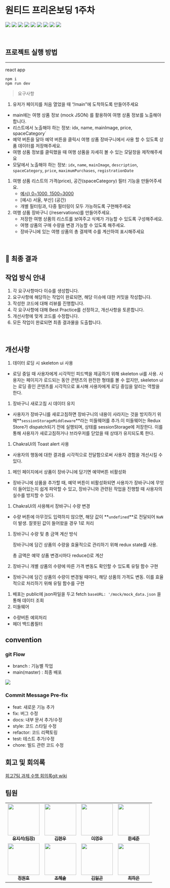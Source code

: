 # 원티드 프리온보딩 1주차

<img src="https://img.shields.io/badge/-TypeScript-007ACC?style=flat-square&logo=typescript&logoColor=white"/> <img src="https://img.shields.io/badge/React-61DAFB?style=flat-square&logo=React&logoColor=white"/>
<img src="https://img.shields.io/badge/-Vite-646CFF?style=flat-square&logo=vite&logoColor=white"/>
<img src="https://img.shields.io/badge/-Chakra_UI-319795?style=flat-square&logo=chakraui&logoColor=white"/>
<img src="https://img.shields.io/badge/-Emotion-DB7093?style=flat-square&logo=emotion&logoColor=white"/>
<img src="https://img.shields.io/badge/Axios-5A29E4?style=flat-square&logo=Axios&logoColor=white"/>
 <img src="https://img.shields.io/badge/React Router-CA4245?style=flat-square&logo=React Router&logoColor=white">
<img src="https://img.shields.io/badge/-Redux_Toolkit-764ABC?style=flat-square&logo=redux&logoColor=white"/>
<img src="https://img.shields.io/badge/-React_Query-ff2660?style=flat-square&logo=react&logoColor=white"/>

</br>

## 프로젝트 실행 방법

---

react app

```
npm i
npm run dev
```

> 요구사항
> 
1. 유저가 페이지를 처음 열었을 때 “/main”에 도착하도록 만들어주세요
- main에는 여행 상품 정보 (mock JSON) 를 활용하여 여행 상품 정보를 노출해야합니다.
- 리스트에서 노출해야 하는 정보: idx, name, mainImage, price, spaceCategory`
- 예약 버튼을 달아 예약 버튼을 클릭시 여행 상품 장바구니에서 사용 할 수 있도록 상품 데이터를 저장해주세요.
- 여행 상품 정보를 클릭했을 때 여행 상품을 자세히 볼 수 있는 모달창을 제작해주세요
- 모달에서 노출해야 하는 정보: `idx`, `name`, `mainImage`, `description`, `spaceCategory`, `price`, `maximumPurchases`, `registrationDate`
1. 여행 상품 리스트의 가격(price), 공간(spaceCategory) 필터 기능을 만들어주세요.
    - [예시) 0~1000, 1500~3000](notion://www.notion.so/%EA%B0%80%EA%B2%A9)
    - [예시) 서울, 부산] (공간)
    - 개별 필터링과, 다중 필터링이 모두 가능하도록 구현해주세요
2. 여행 상품 장바구니 (/reservations)를 만들어주세요.
    - 저장한 여행 상품의 리스트를 보여주고 삭제가 가능할 수 있도록 구성해주세요.
    - 여행 상품의 구매 수량을 변경 가능할 수 있도록 해주세요.
    - 장바구니에 있는 여행 상품의 총 결제액 수를 계산하여 표시해주세요

<br/>

## 🌟 최종 결과



## **작업 방식 안내**

1. 각 요구사항마다 이슈를 생성합니다.
2. 요구사항에 해당하는 작업이 완료되면, 해당 이슈에 대한 커밋을 작성합니다.
3. 작성한 코드에 대해 리뷰를 진행합니다.
4. 각 요구사항에 대해 Best Practice를 선정하고, 개선사항을 토론합니다.
5. 개선사항에 맞게 코드를 수정합니다.
6. 모든 작업이 완료되면 최종 결과물을 도출합니다.

<br/>

## 개선사항

1. 데이터 로딩 시 skeleton ui 사용
- 로딩 중일 때 사용자에게 시각적인 피드백을 제공하기 위해 skeleton ui를 사용. 사용자는 페이지가 로드되는 동안 콘텐츠의 완전한 형태를 볼 수 없지만, skeleton ui는 로딩 중인 콘텐츠를 시각적으로 표시해 사용자에게 로딩 중임을 알리는 역할을 한다.
1. 장바구니 새로고침 시 데이터 유지
- 사용자가 장바구니를 새로고침하면 장바구니의 내용이 사라지는 것을 방지하기 위해**`sessionStorageMiddleware`**라는 미들웨어를 추가.이 미들웨어는 Redux Store가 dispatch되기 전에 실행되며, 상태를 sessionStorage에 저장한다. 이를 통해 사용자가 새로고침하거나 브라우저를 닫았을 때 상태가 유지되도록 한다.
1. ChakraUi의 Toast alert 사용
- 사용자의 행동에 대한 결과를 시각적으로 전달함으로써 사용자 경험을 개선시킬 수 있다.
1. 메인 페이지에서 상품이 장바구니에 담기면 예약버튼 비활성화
- 장바구니에 상품을 추가할 때, 예약 버튼이 비활성화되면 사용자가 장바구니에 무엇이 들어있는지 쉽게 파악할 수 있고, 장바구니와 관련된 작업을 진행할 때 사용자의 실수를 방지할 수 있다.
1. ChakraUi의 <NumberInput/> 사용해서 장바구니 수량 변경
- 수량 버튼에 아무것도 입력하지 않으면, 해당 값이 **`undefined`**로 전달되어 `NaN`이 발생. 잘못된 값이 들어왔을 경우 1로 처리
1. 장바구니 수량 및 총 금액 계산 방식
    
    장바구니에 담긴 상품의 수량을 효율적으로 관리하기 위해 redux state를 사용. 
    
    총 금액은 예약 상품 변경시마다 reduce()로 계산
    
2. 장바구니 개별 상품의 수량에 따른 가격 변동도 확인할 수 있도록 유틸 함수 구현
- 장바구니에 담긴 상품의 수량이 변경될 때마다, 해당 상품의 가격도 변동. 이를 효율적으로 처리하기 위해 유틸 함수를 구현
1. 배포는  public에 json파일을 두고 fetch  `baseURL: '/mock/mock_data.json` 을 통해 데이터 조회
2. 미들웨어
- 수량버튼 예외처리
- 헤더 백드롭필터

## convention

### **git Flow**

- branch : 기능별 작업
- main(master) : 최종 배포
<img src="[https://user-images.githubusercontent.com/80516736/221170041-8b7d3762-1152-4407-a600-d9fe1e87e08d.png](https://user-images.githubusercontent.com/80516736/221170041-8b7d3762-1152-4407-a600-d9fe1e87e08d.png)">

### **Commit Message Pre-fix**

- feat: 새로운 기능 추가
- fix: 버그 수정
- docs: 내부 문서 추가/수정
- style: 코드 스타일 수정
- refactor: 코드 리팩토링
- test: 테스트 추가/수정
- chore: 빌드 관련 코드 수정

## 회고 및 회의록

[회고](https://www.notion.so/1-070861fff8d444b1ae9639b392c16314)[7팀 과제 수행 회의록](https://www.notion.so/cfbf7c8530ab43f29695dcac5923fd1c)[git wiki](https://github.com/wanted-pre-7/wanted-pre-onboarding-frontend/wiki)

## 팀원

<table>
<tbody>
<tr>
<td align="center"><a href="[https://github.com/yujiseok](https://github.com/yujiseok)"><img src="[https://avatars.githubusercontent.com/u/83855636?v=4](https://avatars.githubusercontent.com/u/83855636?v=4)" width="100px;" alt=""/><br /><sub><b>유지석(팀장)</b></sub></a><br /></td>
<td align="center"><a href="[https://github.com/kimhw7](https://github.com/kimhw7)"><img src="[https://avatars.githubusercontent.com/u/100066239?v=4](https://avatars.githubusercontent.com/u/100066239?v=4)" width="100px;" alt=""/><br /><sub><b>김현우</b></sub></a><br /></td>
<td align="center"><a href="[https://github.com/Everylisy](https://github.com/Everylisy)"><img src="[https://avatars.githubusercontent.com/u/60170829?v=4](https://avatars.githubusercontent.com/u/60170829?v=4)" width="100px;" alt=""/><br /><sub><b>이영우</b></sub></a><br /></td>
<td align="center"><a href="[https://github.com/hansejun](https://github.com/hansejun)"><img src="[https://avatars.githubusercontent.com/u/86880916?v=4](https://avatars.githubusercontent.com/u/86880916?v=4)" width="100px;" alt=""/><br /><sub><b>한세준</b></sub></a><br /></td>
<tr/>
<td align="center"><a href="[https://github.com/cwonho](https://github.com/cwonho)"><img src="[https://avatars.githubusercontent.com/u/104820973?v=4](https://avatars.githubusercontent.com/u/104820973?v=4)" width="100px;" alt=""/><br /><sub><b>정원호</b></sub></a><br /></td>
<td align="center"><a href="[https://github.com/sol-pine](https://github.com/sol-pine)"><img src="[https://avatars.githubusercontent.com/u/105091138?v=4](https://avatars.githubusercontent.com/u/105091138?v=4)" width="100px;" alt=""/><br /><sub><b>조해솔</b></sub></a><br /></td>
<td align="center"><a href="[https://github.com/ilgon0110](https://github.com/ilgon0110)"><img src="[https://avatars.githubusercontent.com/u/82035356?v=4](https://avatars.githubusercontent.com/u/82035356?v=4)" width="100px;" alt=""/><br /><sub><b>김일곤</b></sub></a><br /></td>
<td align="center"><a href="[https://github.com/che-97](https://github.com/che-97)"><img src="[https://avatars.githubusercontent.com/u/80516736?v=4](https://avatars.githubusercontent.com/u/80516736?v=4)" width="100px;" alt=""/><br /><sub><b>최하은</b></sub></a><br /></td>
<tr/>
</tbody>
</table>

